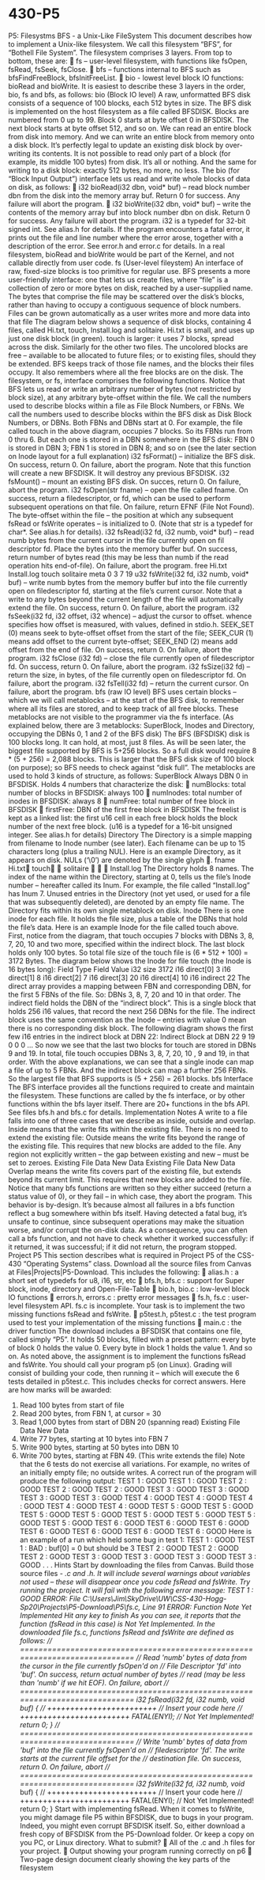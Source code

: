 # 430-P5
P5: Filesystms
BFS - a Unix-Like FileSystem
This document describes how to implement a Unix-like filesystem. We call this filesystem “BFS”, for
“Bothell File System”.
The filesystem comprises 3 layers. From top to bottom, these are:
 fs – user-level filesystem, with functions like fsOpen, fsRead, fsSeek, fsClose.
 bfs – functions internal to BFS such as bfsFindFreeBlock, bfsInitFreeList.
 bio - lowest level block IO functions: bioRead and bioWrite.
It is easiest to describe these 3 layers in the order, bio, fs and bfs, as follows:
bio (Block IO level)
A raw, unformatted BFS disk consists of a sequence of 100 blocks, each 512 bytes in size. The BFS disk is
implemented on the host filesystem as a file called BFSDISK. Blocks are numbered from 0 up to 99. Block
0 starts at byte offset 0 in BFSDISK. The next block starts at byte offset 512, and so on. We can read an
entire block from disk into memory. And we can write an entire block from memory onto a disk block.
It’s perfectly legal to update an existing disk block by over-writing its contents.
It is not possible to read only part of a block (for example, its middle 100 bytes) from disk. It’s all or
nothing. And the same for writing to a disk block: exactly 512 bytes, no more, no less.
The bio (for “Block Input Output”) interface lets us read and write whole blocks of data on disk, as follows:
 i32 bioRead(i32 dbn, void* buf) – read block number dbn from the disk into the memory array
buf. Return 0 for success. Any failure will abort the program.
 i32 bioWrite(i32 dbn, void* buf) – write the contents of the memory array buf into block number
dbn on disk. Return 0 for success. Any failure will abort the program.
i32 is a typedef for 32-bit signed int. See alias.h for details.
If the program encounters a fatal error, it prints out the file and line number where the error arose,
together with a description of the error. See error.h and error.c for details.
In a real filesystem, bioRead and bioWrite would be part of the Kernel, and not callable directly from user
code.
fs (User-level fileystem)
An interface of raw, fixed-size blocks is too primitive for regular use. BFS presents a more user-friendly
interface: one that lets us create files, where “file” is a collection of zero or more bytes on disk, reached
by a user-supplied name. The bytes that comprise the file may be scattered over the disk’s blocks, rather
than having to occupy a contiguous sequence of block numbers. Files can be grown automatically as a
user writes more and more data into that file
The diagram below shows a sequence of disk blocks, containing 4 files, called Hi.txt, touch, Install.log and
solitaire. Hi.txt is small, and uses up just one disk block (in green). touch is larger: it uses 7 blocks, spread
across the disk. Similarly for the other two files. The uncolored blocks are free – available to be allocated
to future files; or to existing files, should they be extended.
BFS keeps track of those file names, and the blocks their files occupy. It also remembers where all the
free blocks are on the disk.
The filesystem, or fs, interface comprises the following functions. Notice that BFS lets us read or write an
arbitrary number of bytes (not restricted by block size), at any arbitrary byte-offset within the file.
We call the numbers used to describe blocks within a file as File Block Numbers, or FBNs. We call the
numbers used to describe blocks within the BFS disk as Disk Block Numbers, or DBNs. Both FBNs and
DBNs start at 0.
For example, the file called touch in the above diagram, occupies 7 blocks. So its FBNs run from 0 thru 6.
But each one is stored in a DBN somewhere in the BFS disk: FBN 0 is stored in DBN 3; FBN 1 is stored in
DBN 8; and so on (see the later section on Inode layout for a full explanation)
i32 fsFormat() – initialize the BFS disk. On success, return 0. On failure, abort the program. Note that
this function will create a new BFSDISK. It will destroy any previous BFSDISK.
i32 fsMount() – mount an existing BFS disk. On succes, return 0. On failure, abort the program.
i32 fsOpen(str fname) – open the file called fname. On success, return a filedescriptor, or fd, which can
be used to perform subsequent operations on that file. On failure, return EFNF (File Not Found). The
byte-offset within the file – the position at which any subsequent fsRead or fsWrite operates – is initialized
to 0. (Note that str is a typedef for char*. See alias.h for details).
i32 fsRead(i32 fd, i32 numb, void* buf) – read numb bytes from the current cursor in the file currently
open on fil descriptor fd. Place the bytes into the memory buffer buf. On success, return number of bytes
read (this may be less than numb if the read operation hits end-of-file). On failure, abort the program.
free
Hi.txt Install.log
touch solitaire
meta
0 3 7 19
u32 fsWrite(i32 fd, i32 numb, void* buf) – write numb bytes from the memory buffer buf into the file
currently open on filedescriptor fd, starting at the file’s current cursor. Note that a write to any bytes
beyond the current length of the file will automatically extend the file. On success, return 0. On failure,
abort the program.
i32 fsSeek(i32 fd, i32 offset, i32 whence) – adjust the cursor to offset. whence specifies how offset is
measured, with values, defined in stdio.h. SEEK_SET (0) means seek to byte-offset offset from the start
of the file; SEEK_CUR (1) means add offset to the current byte-offset; SEEK_END (2) means add offset from
the end of file. On success, return 0. On failure, abort the program.
i32 fsClose (i32 fd) – close the file currently open of filedescriptor fd. On success, return 0. On failure,
abort the program.
i32 fsSize(i32 fd) – return the size, in bytes, of the file currently open on filedescriptor fd. On failure, abort
the program.
i32 fsTell(i32 fd) – return the current cursor. On failure, abort the program.
bfs (raw IO level)
BFS uses certain blocks – which we will call metablocks – at the start of the BFS disk, to remember where
all its files are stored, and to keep track of all free blocks. These metablocks are not visible to the
programmer via the fs interface.
(As explained below, there are 3 metablocks: SuperBlock, Inodes and Directory, occupying the DBNs 0, 1
and 2 of the BFS disk)
The BFS (BFSDISK) disk is 100 blocks long. It can hold, at most, just 8 files. As will be seen later, the biggest
file supported by BFS is 5+256 blocks. So a full disk would require 8 * (5 + 256) = 2,088 blocks. This is
larger that the BFS disk size of 100 block (on purpose); so BFS needs to check against “disk full”.
The metablocks are used to hold 3 kinds of structure, as follows:
SuperBlock
Always DBN 0 in BFSDISK. Holds 4 numbers that characterize the disk:
 numBlocks: total number of blocks in BFSDISK: always 100
 numInodes: total number of inodes in BFSDISK: always 8
 numFree: total number of free block in BFSDISK
 firstFree: DBN of the first free block in BFSDISK
The freelist is kept as a linked list: the first u16 cell in each free block holds the block number of the
next free block. (u16 is a typedef for a 16-bit unsigned integer. See alias.h for details)
Directory
The Directory is a simple mapping from filename to Inode number (see later). Each filename can be
up to 15 characters long (plus a trailing NUL).
Here is an example Directory, as it appears on disk. NULs (‘\0’) are denoted by the single glyph .
fname
Hi.txt
touch

solitaire



Install.log
The Directory holds 8 names. The index of the name within the Directory, starting at 0, tells us the file’s
Inode number – hereafter called its Inum. For example, the file called “Install.log” has Inum 7. Unused
entries in the Directory (not yet used, or used for a file that was subsequently deleted), are denoted by
an empty file name.
The Directory fits within its own single metablock on disk.
Inode
There is one inode for each file. It holds the file size, plus a table of the DBNs that hold the file’s data.
Here is an example Inode for the file called touch above. First, notice from the diagram, that touch
occupies 7 blocks with DBNs 3, 8, 7, 20, 10 and two more, specified within the indirect block. The last
block holds only 100 bytes. So total file size of the touch file is (6 * 512 + 100) = 3172 Bytes.
The diagram below shows the Inode for file touch (the Inode is 16 bytes long):
Field Type Field Value
i32 size 3172
i16 direct[0] 3
i16 direct[1] 8
i16 direct[2] 7
i16 direct[3] 20
i16 direct[4] 10
i16 indirect 22
The direct array provides a mapping between FBN and corresponding DBN, for the first 5 FBNs of the file.
So: DBNs 3, 8, 7, 20 and 10 in that order.
The indirect field holds the DBN of the “indirect block”. This is a single block that holds 256 i16 values,
that record the next 256 DBNs for the file. The indirect block uses the same convention as the Inode –
entries with value 0 mean there is no corresponding disk block. The following diagram shows the first few
i16 entries in the indirect block at DBN 22:
Indirect Block at DBN 22
9
19
0
0
0
…
So now we see that the last two blocks for touch are stored in DBNs 9 and 19. In total, file touch occupies
DBNs 3, 8, 7, 20, 10 , 9 and 19, in that order.
With the above explanations, we can see that a single inode can map a file of up to 5 FBNs. And the
indirect block can map a further 256 FBNs. So the largest file that BFS supports is (5 + 256) = 261 blocks.
bfs Interface
The BFS interface provides all the functions required to create and maintain the filesystem. These
functions are called by the fs interface, or by other functions within the bfs layer itself. There are 20+
functions in the bfs API. See files bfs.h and bfs.c for details.
Implementation Notes
A write to a file falls into one of three cases that we describe as inside, outside and overlap.
Inside means that the write fits within the existing file. There is no need to extend the existing file:
Outside means the write fits beyond the range of the existing file. This requires that new blocks are added
to the file. Any region not explicitly written – the gap between existing and new – must be set to zeroes.
Existing File Data New Data
Existing File Data
New Data
Overlap means the write fits covers part of the existing file, but extends beyond its current limit. This
requires that new blocks are added to the file.
Notice that many bfs functions are written so they either succeed (return a status value of 0), or they fail
– in which case, they abort the program. This behavior is by-design. It’s because almost all failures in a
bfs function reflect a bug somewhere within bfs itself. Having detected a fatal bug, it’s unsafe to continue,
since subsequent operations may make the situation worse, and/or corrupt the on-disk data. As a
consequence, you can often call a bfs function, and not have to check whether it worked successfully: if
it returned, it was successful; if it did not return, the program stopped.
Project P5
This section describes what is required in Project P5 of the CSS-430 “Operating Systems” class.
Download all the source files from Canvas at Files|Projects|P5-Download. This includes the following:
 alias.h : a short set of typedefs for u8, i16, str, etc
 bfs.h, bfs.c : support for Super block, inode, directory and Open-File-Table
 bio.h, bio.c : low-level block IO functions
 errors.h, errors.c : pretty error messages
 fs.h, fs.c : user-level filesystem API. fs.c is incomplete. Your task is to implement the two
missing functions fsRead and fsWrite.
 p5test.h, p5test.c : the test program used to test your implementation of the missing functions
 main.c : the driver function
The download includes a BFSDISK that contains one file, called simply “P5”. It holds 50 blocks, filled with
a preset pattern: every byte of block 0 holds the value 0. Every byte in block 1 holds the value 1. And so
on.
As noted above, the assignment is to implement the functions fsRead and fsWrite. You should call your
program p5 (on Linux).
Grading will consist of building your code, then running it – which will execute the 6 tests detailed in
p5test.c. This includes checks for correct answers. Here are how marks will be awarded:
1. Read 100 bytes from start of file
2. Read 200 bytes, from FBN 1, at cursor = 30
3. Read 1,000 bytes from start of DBN 20 (spanning read)
Existing File Data New Data
4. Write 77 bytes, starting at 10 bytes into FBN 7
5. Write 900 bytes, starting at 50 bytes into DBN 10
6. Write 700 bytes, starting at FBN 49. (This write extends the file)
Note that the 6 tests do not exercise all variations. For example, no writes of an initially empty file; no
outside writes.
A correct run of the program will produce the following output:
TEST 1 : GOOD
TEST 1 : GOOD
TEST 2 : GOOD
TEST 2 : GOOD
TEST 2 : GOOD
TEST 3 : GOOD
TEST 3 : GOOD
TEST 3 : GOOD
TEST 3 : GOOD
TEST 4 : GOOD
TEST 4 : GOOD
TEST 4 : GOOD
TEST 4 : GOOD
TEST 4 : GOOD
TEST 5 : GOOD
TEST 5 : GOOD
TEST 5 : GOOD
TEST 5 : GOOD
TEST 5 : GOOD
TEST 5 : GOOD
TEST 5 : GOOD
TEST 5 : GOOD
TEST 6 : GOOD
TEST 6 : GOOD
TEST 6 : GOOD
TEST 6 : GOOD
TEST 6 : GOOD
TEST 6 : GOOD
TEST 6 : GOOD
Here is an example of a run which held some bug in test 1:
TEST 1 : GOOD
TEST 1 : BAD : buf[0] = 0 but should be 3
TEST 2 : GOOD
TEST 2 : GOOD
TEST 2 : GOOD
TEST 3 : GOOD
TEST 3 : GOOD
TEST 3 : GOOD
TEST 3 : GOOD
. . .
Hints
Start by downloading the files from Canvas.
Build those source files - *.c and *.h. It will include several warnings about variables not used – these will
disappear once you code fsRead and fsWrite.
Try running the project. It will fail with the following error message:
TEST 1 : GOOD
ERROR: File C:\Users\Jim\SkyDrive\UW\CSS-430-Hogg-Sp20\Projects\P5-Download\P5\fs.c, Line 91
ERROR: Function Note Yet Implemented
Hit any key to finish
As you can see, it reports that the function (fsRead in this case) is Not Yet Implemented.
In the downloaded file fs.c, functions fsRead and fsWrite are defined as follows:
// ============================================================================
// Read 'numb' bytes of data from the cursor in the file currently fsOpen'd on
// File Descriptor 'fd' into 'buf'. On success, return actual number of bytes
// read (may be less than 'numb' if we hit EOF). On failure, abort
// ============================================================================
i32 fsRead(i32 fd, i32 numb, void* buf) {
// ++++++++++++++++++++++++
// Insert your code here
// ++++++++++++++++++++++++
FATAL(ENYI); // Not Yet Implemented!
return 0;
}
// ============================================================================
// Write 'numb' bytes of data from 'buf' into the file currently fsOpen'd on
// filedescriptor 'fd'. The write starts at the current file offset for the
// destination file. On success, return 0. On failure, abort
// ============================================================================
i32 fsWrite(i32 fd, i32 numb, void* buf) {
// ++++++++++++++++++++++++
// Insert your code here
// ++++++++++++++++++++++++
FATAL(ENYI); // Not Yet Implemented!
return 0;
}
Start with implementing fsRead.
When it comes to fsWrite, you might damage file P5 within BFSDISK, due to bugs in your program. Indeed,
you might even corrupt BFSDISK itself. So, either download a fresh copy of BFSDISK from the P5-Download
folder. Or keep a copy on you PC, or Linux directory.
What to submit?
 All of the .c and .h files for your project.
 Output showing your program running correctly on p6
 Two-page design document clearly showing the key parts of the filesystem
